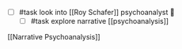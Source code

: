 
- [ ] #task look into [[Roy Schafer]] psychoanalyst 🔽
    - [ ] #task explore narrative [[psychoanalysis]]

[[Narrative Psychoanalysis]]
